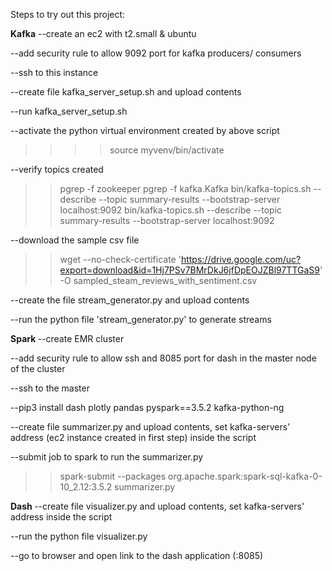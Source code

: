 Steps to try out this project:

**Kafka**
--create an ec2 with t2.small & ubuntu

--add security rule to allow 9092 port for kafka producers/ consumers

--ssh to this instance

--create file kafka_server_setup.sh and upload contents

--run kafka_server_setup.sh

--activate the python virtual environment created by above script
>>>>source myvenv/bin/activate

--verify topics created
>> pgrep -f zookeeper
>> pgrep -f kafka.Kafka
>> bin/kafka-topics.sh --describe --topic summary-results --bootstrap-server localhost:9092
>> bin/kafka-topics.sh --describe --topic summary-results --bootstrap-server localhost:9092

--download the sample csv file
>> wget --no-check-certificate 'https://drive.google.com/uc?export=download&id=1Hj7PSv7BMrDkJ6jfDpEOJZBl97TTGaS9' -O sampled_steam_reviews_with_sentiment.csv

--create the file stream_generator.py and upload contents

--run the python file 'stream_generator.py' to generate streams



**Spark <summarizer>**
--create EMR cluster

--add security rule to allow ssh and 8085 port for dash in the master node of the cluster

--ssh to the master

--pip3 install dash plotly pandas pyspark==3.5.2 kafka-python-ng

--create file summarizer.py and upload contents, set kafka-servers' address (ec2 instance created in first step) inside the script

--submit job to spark to run the summarizer.py
>> spark-submit --packages org.apache.spark:spark-sql-kafka-0-10_2.12:3.5.2 summarizer.py


**Dash <visualizer>**
--create file visualizer.py and upload contents, set kafka-servers' address inside the script

--run the python file visualizer.py

--go to browser and open link to the dash application (<spark-master-address>:8085)

